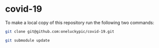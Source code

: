 # covid-19

To make a local copy of this repository run the following two commands:

```bash
git clone git@github.com:oneluckypic/covid-19.git

git submodule update
```

